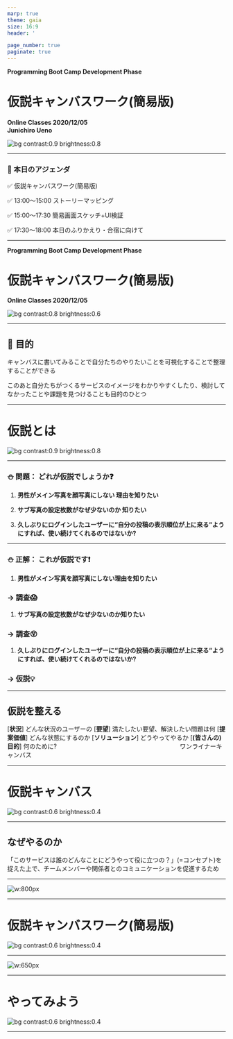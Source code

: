 ```yaml
---
marp: true
theme: gaia
size: 16:9
header: '　　　　　　　　　　　　　　　　　　　　　　　　　　　　　　　　　　　　　Copyright Junichiro Ueno'

page_number: true
paginate: true
---
```


<!--
_color: white
_footer: 'Photo by Tunafish on Unsplash https://unsplash.com/@ultratunafish'
-->

**Programming Boot Camp Development Phase**

# 仮説キャンバスワーク(簡易版)

**Online Classes 2020/12/05**
　
　
　
　
　
　　　　　　　　　　　　　　　　　　　　　　　　**Junichiro Ueno**

![bg contrast:0.9 brightness:0.8](images/tunafish--180x65UmDM-unsplash.jpg)

---

### :christmas_tree: 本日のアジェンダ

:white_check_mark: 仮説キャンバスワーク(簡易版)

:white_check_mark: 13:00〜15:00 ストーリーマッピング

:white_check_mark: 15:00〜17:30 簡易画面スケッチ+UI検証

:white_check_mark: 17:30〜18:00 本日のふりかえり・合宿に向けて

---

<!--
_color: white
_footer: 'Photo by Rantau Backpacker on Unsplash https://unsplash.com/@rantau_backpacker91'
-->

**Programming Boot Camp Development Phase**

# 仮説キャンバスワーク(簡易版)

**Online Classes 2020/12/05**

![bg contrast:0.8 brightness:0.6](images/rantau-backpacker-y_Y-8-by2Pk-unsplash.jpg)

---

## :christmas_tree: 目的
キャンバスに書いてみることで自分たちのやりたいことを可視化することで整理することができる

このあと自分たちがつくるサービスのイメージをわかりやすくしたり、検討してなかったことや課題を見つけることも目的のひとつ

---

<!--
_color: white
_footer: 'Photo by Hkyu Wu on Unsplash https://unsplash.com/@hkyu'
-->

<!-- _class: lead -->
# 仮説とは

![bg contrast:0.9 brightness:0.8](images/hkyu-wu-MPmd0ueQ46U-unsplash.jpg)

---

### :snowman: 問題： どれが仮説でしょうか:question:

1. **男性がメイン写真を顔写真にしない 理由を知りたい**

1. **サブ写真の設定枚数がなぜ少ないのか 知りたい**

1. **久しぶりにログインしたユーザーに“自分の投稿の表示順位が上に来る“ようにすれば、使い続けてくれるのではないか?**

---

### :snowman: 正解： これが仮説です:exclamation:

1. **男性がメイン写真を顔写真にしない理由を知りたい**

### → 調査:scream:

1. **サブ写真の設定枚数がなぜ少ないのか知りたい**

### → 調査:dizzy_face:
1. **久しぶりにログインしたユーザーに“自分の投稿の表示順位が上に来る“ようにすれば、使い続けてくれるのではないか?**

### → 仮説:bulb:

---
## 仮説を整える
[**状況**] どんな状況のユーザーの
[**要望**] 満たしたい要望、解決したい問題は何
[**提案価値**] どんな状態にするのか
[**ソリューション**] どうやってやるか
[**(皆さんの)目的**] 何のために?
　　　　　　　　　　　　　　　　　　　　ワンライナーキャンバス

---

<!--
_color: white
_footer: 'Photo by Matt &amp; Chris Pua on Unsplash https://unsplash.com/@yo_puaaa'
-->

<!-- _class: lead -->
# 仮説キャンバス

![bg contrast:0.6 brightness:0.4](images/matt-chris-pua-7Z_vOw_z4ZY-unsplash.jpg)

---

## なぜやるのか

「このサービスは誰のどんなことにどうやって役に立つの？」(=コンセプト)を捉えた上で、チームメンバーや関係者とのコミュニケーションを促進するため

---

![w:800px](images/hypoCanvas.png)

---

<!--
_color: white
_footer: 'Photo by Dave Kim on Unsplash https://unsplash.com/@dkim278'
-->

<!-- _class: lead -->
# 仮説キャンバスワーク(簡易版)

![bg contrast:0.6 brightness:0.4](images/dave-kim-H9vQvnAoOWc-unsplash.jpg)


---

![w:650px](images/hypoCanvas-mini.png)

---

<!--
_color: white
_footer: 'Photo by Yu Kato on Unsplash https://unsplash.com/@yukato'
-->

<!-- _class: lead -->
# やってみよう

![bg contrast:0.6 brightness:0.4](images/yu-kato-z2C9acfjvws-unsplash.jpg)

---

